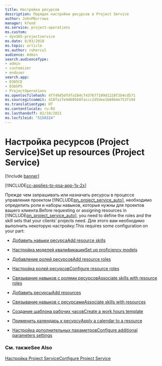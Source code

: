 ```yaml
---
title: Настройка ресурсов
description: Порядок настройки ресурсов в Project Service
author: JohnPBurrows
manager: kfend
ms.service: project-operations
ms.custom:
- dyn365-projectservice
ms.date: 8/03/2018
ms.topic: article
ms.author: ruhercul
audience: Admin
search.audienceType:
- admin
- customizer
- enduser
search.app:
- D365CE
- D365PS
- ProjectOperations
ms.openlocfilehash: 4ff49d5dfdfa184cf437677109d1228f3b4cd571
ms.sourcegitcommit: 418fa1fe9d605b8faccc2d5dee1b04b4e753f194
ms.translationtype: HT
ms.contentlocale: ru-RU
ms.lasthandoff: 02/10/2021
ms.locfileid: "5150324"
---
```

# <a name="set-up-resources-project-service"></a><span data-ttu-id="01ef6-103">Настройка ресурсов (Project Service)</span><span class="sxs-lookup"><span data-stu-id="01ef6-103">Set up resources (Project Service)</span></span>

[!include [banner](../includes/psa-now-project-operations.md)]

[!INCLUDE[cc-applies-to-psa-app-1x-2x](../includes/cc-applies-to-psa-app-1x-2x.md)]

<span data-ttu-id="01ef6-104">Прежде чем запрашивать или назначать ресурсы в процессе управления проектом [!INCLUDE[pn_project_service_auto](../includes/pn-project-service-auto.md)], необходимо определить роли и наборы навыков, которые нужны для проектов вашего клиента.</span><span class="sxs-lookup"><span data-stu-id="01ef6-104">Before requesting or assigning resources in [!INCLUDE[pn_project_service_auto](../includes/pn-project-service-auto.md)], you need to define the roles and the skill sets that your clients’ projects need.</span></span> <span data-ttu-id="01ef6-105">Для этого вам необходимо выполнить некоторую настройку:</span><span class="sxs-lookup"><span data-stu-id="01ef6-105">This requires some configuration on your part:</span></span>  
  
-   [<span data-ttu-id="01ef6-106">Добавить навыки ресурса</span><span class="sxs-lookup"><span data-stu-id="01ef6-106">Add resource skills</span></span>](../psa/add-resource-skills.md)  
  
-   [<span data-ttu-id="01ef6-107">Настройка моделей квалификации</span><span class="sxs-lookup"><span data-stu-id="01ef6-107">Set up proficiency models</span></span>](../psa/set-up-proficiency-models.md)  
  
-   [<span data-ttu-id="01ef6-108">Добавление ролей ресурсов</span><span class="sxs-lookup"><span data-stu-id="01ef6-108">Add resource roles</span></span>](../psa/add-resource-roles.md)  
  
-   [<span data-ttu-id="01ef6-109">Настройка ролей ресурсов</span><span class="sxs-lookup"><span data-stu-id="01ef6-109">Configure resource roles</span></span>](../psa/configure-resource-roles.md)  
  
-   [<span data-ttu-id="01ef6-110">Связывание навыков с ролями ресурсов</span><span class="sxs-lookup"><span data-stu-id="01ef6-110">Associate skills with resource roles</span></span>](../psa/associate-skills-with-resource-roles.md)  
  
-   [<span data-ttu-id="01ef6-111">Добавить ресурсы</span><span class="sxs-lookup"><span data-stu-id="01ef6-111">Add resources</span></span>](../psa/add-resources.md)  
  
-   [<span data-ttu-id="01ef6-112">Связывание навыков с ресурсами</span><span class="sxs-lookup"><span data-stu-id="01ef6-112">Associate skills with resources</span></span>](../psa/associate-skills-with-resources.md)  
  
-   [<span data-ttu-id="01ef6-113">Создание шаблона рабочих часов</span><span class="sxs-lookup"><span data-stu-id="01ef6-113">Create a work hours template</span></span>](../psa/create-work-hours-template.md)  
  
-   [<span data-ttu-id="01ef6-114">Применить календарь к ресурсу</span><span class="sxs-lookup"><span data-stu-id="01ef6-114">Apply a calendar to a resource</span></span>](../psa/apply-calendar-resource.md)  
  
-   [<span data-ttu-id="01ef6-115">Настройка дополнительных параметров</span><span class="sxs-lookup"><span data-stu-id="01ef6-115">Configure additional parameters settings</span></span>](../psa/configure-additional-parameters-settings.md)  
  
### <a name="see-also"></a><span data-ttu-id="01ef6-116">См. также</span><span class="sxs-lookup"><span data-stu-id="01ef6-116">See Also</span></span>  
 [<span data-ttu-id="01ef6-117">Настройка Project Service</span><span class="sxs-lookup"><span data-stu-id="01ef6-117">Configure Project Service</span></span>](../psa/configure.md)
